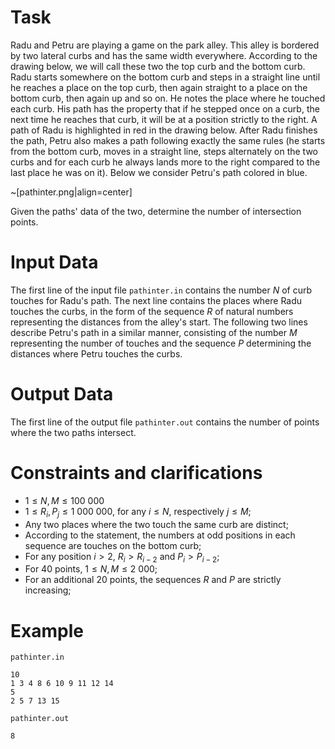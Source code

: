 
# Task

Radu and Petru are playing a game on the park alley. This alley is bordered by two lateral curbs and has the same width everywhere. According to the drawing below, we will call these two the top curb and the bottom curb.
Radu starts somewhere on the bottom curb and steps in a straight line until he reaches a place on the top curb, then again straight to a place on the bottom curb, then again up and so on. He notes the place where he touched each curb. His path has the property that if he stepped once on a curb, the next time he reaches that curb, it will be at a position strictly to the right. A path of Radu is highlighted in red in the drawing below.
After Radu finishes the path, Petru also makes a path following exactly the same rules (he starts from the bottom curb, moves in a straight line, steps alternately on the two curbs and for each curb he always lands more to the right compared to the last place he was on it). Below we consider Petru's path colored in blue.

~[pathinter.png|align=center]

Given the paths' data of the two, determine the number of intersection points.

# Input Data

The first line of the input file `pathinter.in` contains the number $N$ of curb touches for Radu's path. The next line contains the places where Radu touches the curbs, in the form of the sequence $R$ of natural numbers representing the distances from the alley's start.
The following two lines describe Petru's path in a similar manner, consisting of the number $M$ representing the number of touches and the sequence $P$ determining the distances where Petru touches the curbs.

# Output Data

The first line of the output file `pathinter.out` contains the number of points where the two paths intersect.

# Constraints and clarifications

* $1 \leq N, M \leq 100 \ 000$
* $1 \leq R_{i}, P_{j} \leq 1 \ 000 \ 000$, for any $i \leq N$, respectively $j \leq M$;
* Any two places where the two touch the same curb are distinct;
* According to the statement, the numbers at odd positions in each sequence are touches on the bottom curb;
* For any position $i > 2$, $R_{i} > R_{i - 2}$ and $P_{i} > P_{i - 2}$;
* For 40 points, $1 \leq N, M \leq 2 \ 000$;
* For an additional 20 points, the sequences $R$ and $P$ are strictly increasing;

# Example

`pathinter.in`
```
10
1 3 4 8 6 10 9 11 12 14
5
2 5 7 13 15
```

`pathinter.out`
```
8
```
